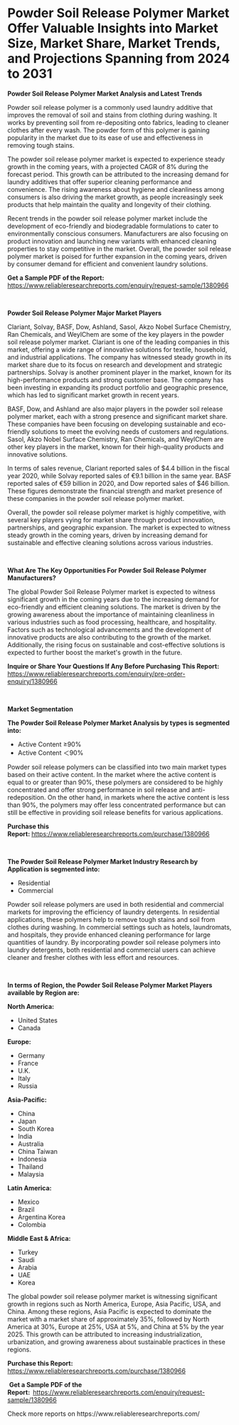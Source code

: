 <p><h1>Powder Soil Release Polymer Market Offer Valuable Insights into Market Size, Market Share, Market Trends, and Projections Spanning from 2024 to 2031</h1></p><p><strong>Powder Soil Release Polymer Market Analysis and Latest Trends</strong></p>
<p><p>Powder soil release polymer is a commonly used laundry additive that improves the removal of soil and stains from clothing during washing. It works by preventing soil from re-depositing onto fabrics, leading to cleaner clothes after every wash. The powder form of this polymer is gaining popularity in the market due to its ease of use and effectiveness in removing tough stains.</p><p>The powder soil release polymer market is expected to experience steady growth in the coming years, with a projected CAGR of 8% during the forecast period. This growth can be attributed to the increasing demand for laundry additives that offer superior cleaning performance and convenience. The rising awareness about hygiene and cleanliness among consumers is also driving the market growth, as people increasingly seek products that help maintain the quality and longevity of their clothing.</p><p>Recent trends in the powder soil release polymer market include the development of eco-friendly and biodegradable formulations to cater to environmentally conscious consumers. Manufacturers are also focusing on product innovation and launching new variants with enhanced cleaning properties to stay competitive in the market. Overall, the powder soil release polymer market is poised for further expansion in the coming years, driven by consumer demand for efficient and convenient laundry solutions.</p></p>
<p><strong>Get a Sample PDF of the Report:&nbsp;</strong> <a href="https://www.reliableresearchreports.com/enquiry/request-sample/1380966">https://www.reliableresearchreports.com/enquiry/request-sample/1380966</a></p>
<p>&nbsp;</p>
<p><strong>Powder Soil Release Polymer Major Market Players</strong></p>
<p><p>Clariant, Solvay, BASF, Dow, Ashland, Sasol, Akzo Nobel Surface Chemistry, Ran Chemicals, and WeylChem are some of the key players in the powder soil release polymer market. Clariant is one of the leading companies in this market, offering a wide range of innovative solutions for textile, household, and industrial applications. The company has witnessed steady growth in its market share due to its focus on research and development and strategic partnerships. Solvay is another prominent player in the market, known for its high-performance products and strong customer base. The company has been investing in expanding its product portfolio and geographic presence, which has led to significant market growth in recent years.</p><p>BASF, Dow, and Ashland are also major players in the powder soil release polymer market, each with a strong presence and significant market share. These companies have been focusing on developing sustainable and eco-friendly solutions to meet the evolving needs of customers and regulations. Sasol, Akzo Nobel Surface Chemistry, Ran Chemicals, and WeylChem are other key players in the market, known for their high-quality products and innovative solutions.</p><p>In terms of sales revenue, Clariant reported sales of $4.4 billion in the fiscal year 2020, while Solvay reported sales of €9.1 billion in the same year. BASF reported sales of €59 billion in 2020, and Dow reported sales of $46 billion. These figures demonstrate the financial strength and market presence of these companies in the powder soil release polymer market.</p><p>Overall, the powder soil release polymer market is highly competitive, with several key players vying for market share through product innovation, partnerships, and geographic expansion. The market is expected to witness steady growth in the coming years, driven by increasing demand for sustainable and effective cleaning solutions across various industries.</p></p>
<p>&nbsp;</p>
<p><strong>What Are The Key Opportunities For Powder Soil Release Polymer Manufacturers?</strong></p>
<p><p>The global Powder Soil Release Polymer market is expected to witness significant growth in the coming years due to the increasing demand for eco-friendly and efficient cleaning solutions. The market is driven by the growing awareness about the importance of maintaining cleanliness in various industries such as food processing, healthcare, and hospitality. Factors such as technological advancements and the development of innovative products are also contributing to the growth of the market. Additionally, the rising focus on sustainable and cost-effective solutions is expected to further boost the market's growth in the future.</p></p>
<p><strong>Inquire or Share Your Questions If Any Before Purchasing This Report:</strong> <a href="https://www.reliableresearchreports.com/enquiry/pre-order-enquiry/1380966">https://www.reliableresearchreports.com/enquiry/pre-order-enquiry/1380966</a></p>
<p>&nbsp;</p>
<p><strong>Market Segmentation</strong></p>
<p><strong>The Powder Soil Release Polymer Market Analysis by types is segmented into:</strong></p>
<p><ul><li>Active Content ≥90%</li><li>Active Content ＜90%</li></ul></p>
<p><p>Powder soil release polymers can be classified into two main market types based on their active content. In the market where the active content is equal to or greater than 90%, these polymers are considered to be highly concentrated and offer strong performance in soil release and anti-redeposition. On the other hand, in markets where the active content is less than 90%, the polymers may offer less concentrated performance but can still be effective in providing soil release benefits for various applications.</p></p>
<p><strong>Purchase this Report:&nbsp;</strong><a href="https://www.reliableresearchreports.com/purchase/1380966">https://www.reliableresearchreports.com/purchase/1380966</a></p>
<p>&nbsp;</p>
<p><strong>The Powder Soil Release Polymer Market Industry Research by Application is segmented into:</strong></p>
<p><ul><li>Residential</li><li>Commercial</li></ul></p>
<p><p>Powder soil release polymers are used in both residential and commercial markets for improving the efficiency of laundry detergents. In residential applications, these polymers help to remove tough stains and soil from clothes during washing. In commercial settings such as hotels, laundromats, and hospitals, they provide enhanced cleaning performance for large quantities of laundry. By incorporating powder soil release polymers into laundry detergents, both residential and commercial users can achieve cleaner and fresher clothes with less effort and resources.</p></p>
<p>&nbsp;</p>
<p><strong>In terms of Region, the Powder Soil Release Polymer Market Players available by Region are:</strong></p>
<p>
    <p> <strong> North America: </strong>
        <ul>
            <li>United States</li>
            <li>Canada</li>
        </ul>
        </p> 
    <p> <strong> Europe: </strong>
        <ul>
            <li>Germany</li>
            <li>France</li>
            <li>U.K.</li>
            <li>Italy</li>
            <li>Russia</li>
        </ul>
        </p> 
    <p> <strong> Asia-Pacific: </strong>
        <ul>
            <li>China</li>
            <li>Japan</li>
            <li>South Korea</li>
            <li>India</li>
            <li>Australia</li>
            <li>China Taiwan</li>
            <li>Indonesia</li>
            <li>Thailand</li>
            <li>Malaysia</li>
        </ul>
        </p> 
    <p> <strong> Latin America: </strong>
        <ul>
            <li>Mexico</li>
            <li>Brazil</li>
            <li>Argentina Korea</li>
            <li>Colombia</li>
        </ul>
        </p> 
    <p> <strong> Middle East & Africa: </strong>
        <ul>
            <li>Turkey</li>
            <li>Saudi</li>
            <li>Arabia</li>
            <li>UAE</li>
            <li>Korea</li>
        </ul>
    </p>
    </p>
<p><p>The global powder soil release polymer market is witnessing significant growth in regions such as North America, Europe, Asia Pacific, USA, and China. Among these regions, Asia Pacific is expected to dominate the market with a market share of approximately 35%, followed by North America at 30%, Europe at 25%, USA at 5%, and China at 5% by the year 2025. This growth can be attributed to increasing industrialization, urbanization, and growing awareness about sustainable practices in these regions.</p></p>
<p><strong>Purchase this Report: </strong><a href="https://www.reliableresearchreports.com/purchase/1380966">https://www.reliableresearchreports.com/purchase/1380966</a></p>
<p>&nbsp;<strong>Get a Sample PDF of the Report:&nbsp;&nbsp;</strong><a href="https://www.reliableresearchreports.com/enquiry/request-sample/1380966">https://www.reliableresearchreports.com/enquiry/request-sample/1380966</a></p>
<p><strong></strong></p>
<p>Check more reports on https://www.reliableresearchreports.com/</p>